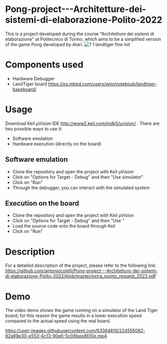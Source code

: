 # Pong-project---Architetture-dei-sistemi-di-elaborazione-Polito-2022
This is a project developed during the course "Architetture dei sistemi di elaborazione" at Politecnico di Torino, which aims to be a simplified version of the game Pong developed by Atari. 
![1 1 landtiger fine init](https://user-images.githubusercontent.com/63364810/224555052-aa5c3ecd-abc8-4030-b33b-db7874765a53.png)

# Components used
* Hardware Debugger
* LandTiger board https://os.mbed.com/users/wim/notebook/landtiger-baseboard/
# Usage
Download Keil µVision IDE http://www2.keil.com/mdk5/uvision/ .
There are two possible ways to use it:

* Software emulation
* Hardware execution (directly on the board)
## Software emulation
- Clone the repository and open the project with Keil µVision
- Click on "Options for Target - Debug" and then "Use simulator"
- Click on "Run"
- Through the debugger, you can interact with the simulated system
## Execution on the board
- Clone the repository and open the project with Keil µVision
- Click on "Options for Target - Debug" and then "Use <debugger>"
- Load the source code onto the board through Keil
- Click on "Run"
# Description
For a detailed description of the project, please refer to the following link: https://github.com/antoniocolelli/Pong-project---Architetture-dei-sistemi-di-elaborazione-Polito-2022/blob/master/extra_points_request_2022.pdf

# Demo
The video demo shows the game running on a simulator of the Land Tiger board; for this reason the game results in a lower execution speed compared to the actual speed using the real board.

https://user-images.githubusercontent.com/63364810/224555082-82a89e30-e553-4c13-90e6-5c06bee8610e.mp4
